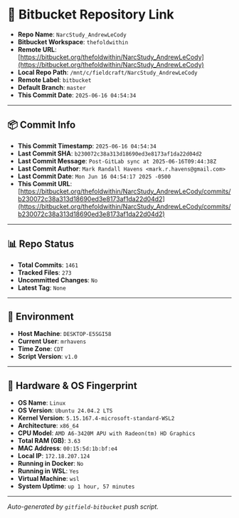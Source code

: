 # 🔗 Bitbucket Repository Link

- **Repo Name**: `NarcStudy_AndrewLeCody`
- **Bitbucket Workspace**: `thefoldwithin`
- **Remote URL**: [https://bitbucket.org/thefoldwithin/NarcStudy_AndrewLeCody](https://bitbucket.org/thefoldwithin/NarcStudy_AndrewLeCody)
- **Local Repo Path**: `/mnt/c/fieldcraft/NarcStudy_AndrewLeCody`
- **Remote Label**: `bitbucket`
- **Default Branch**: `master`
- **This Commit Date**: `2025-06-16 04:54:34`

---

## 📦 Commit Info

- **This Commit Timestamp**: `2025-06-16 04:54:34`
- **Last Commit SHA**: `b230072c38a313d18690ed3e8173af1da22d04d2`
- **Last Commit Message**: `Post-GitLab sync at 2025-06-16T09:44:38Z`
- **Last Commit Author**: `Mark Randall Havens <mark.r.havens@gmail.com>`
- **Last Commit Date**: `Mon Jun 16 04:54:17 2025 -0500`
- **This Commit URL**: [https://bitbucket.org/thefoldwithin/NarcStudy_AndrewLeCody/commits/b230072c38a313d18690ed3e8173af1da22d04d2](https://bitbucket.org/thefoldwithin/NarcStudy_AndrewLeCody/commits/b230072c38a313d18690ed3e8173af1da22d04d2)

---

## 📊 Repo Status

- **Total Commits**: `1461`
- **Tracked Files**: `273`
- **Uncommitted Changes**: `No`
- **Latest Tag**: `None`

---

## 🧭 Environment

- **Host Machine**: `DESKTOP-E5SGI58`
- **Current User**: `mrhavens`
- **Time Zone**: `CDT`
- **Script Version**: `v1.0`

---

## 🧬 Hardware & OS Fingerprint

- **OS Name**: `Linux`
- **OS Version**: `Ubuntu 24.04.2 LTS`
- **Kernel Version**: `5.15.167.4-microsoft-standard-WSL2`
- **Architecture**: `x86_64`
- **CPU Model**: `AMD A6-3420M APU with Radeon(tm) HD Graphics`
- **Total RAM (GB)**: `3.63`
- **MAC Address**: `00:15:5d:1b:bf:e4`
- **Local IP**: `172.18.207.124`
- **Running in Docker**: `No`
- **Running in WSL**: `Yes`
- **Virtual Machine**: `wsl`
- **System Uptime**: `up 1 hour, 57 minutes`

---

_Auto-generated by `gitfield-bitbucket` push script._
